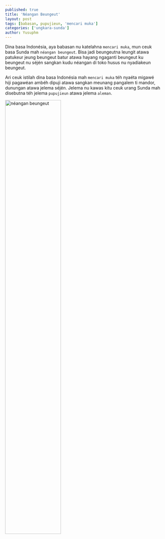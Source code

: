 ```yaml
---
published: true
title: 'Néangan Beungeut'
layout: post
tags: [babasan, pupujieun, 'mencari muka']
categories: ['ungkara-sunda']
author: Yusuphm
---
```


Dina basa Indonésia, aya babasan nu katelahna ```mencari muka```,
mun ceuk basa Sunda mah ```néangan beungeut```.
Bisa jadi beungeutna leungit atawa patukeur jeung beungeut batur 
atawa hayang ngaganti beungeut ku beungeut nu séjén
sangkan kudu néangan di toko husus nu nyadiakeun beungeut. 

Ari ceuk istilah dina basa Indonésia mah ```mencari muka``` téh nyaéta migawé hiji pagawéan ambéh dipuji
atawa sangkan meunang pangalem ti mandor, dunungan atawa jelema séjén.
Jelema nu kawas kitu ceuk urang Sunda mah disebutna téh jelema ```pupujieun``` atawa jelema ```aleman```.

<img width="60%" alt="néangan beungeut" src="https://camo.githubusercontent.com/3ea179a9b21a72c0c4afb63b767d54ddc16468d0/68747470733a2f2f7333312e706f7374696d672e6f72672f7570366d35637a73722f31333631353530345f3537393734373336383836323934315f343639333530383931303336323538313736395f6e5f312e6a7067" title="néangan beungeut (pupujieun)">
